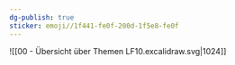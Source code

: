 ```yaml
---
dg-publish: true
sticker: emoji//1f441-fe0f-200d-1f5e8-fe0f
---
```

![[00 - Übersicht über Themen LF10.excalidraw.svg|1024]]

